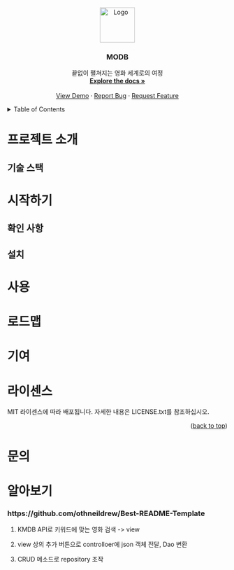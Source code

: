 <a id="readme-top"></a>

<!-- PROJECT LOGO -->
<br />
<div align="center">
  <a href="https://github.com/othneildrew/Best-README-Template">
    <img src="images/logo.png" alt="Logo" width="80" height="80">
  </a>

  <h3 align="center">MODB</h3>

  <p align="center">
    끝없이 펼쳐지는 영화 세계로의 여정
    <br />
    <a href="https://github.com/othneildrew/Best-README-Template"><strong>Explore the docs »</strong></a>
    <br />
    <br />
    <a href="https://github.com/othneildrew/Best-README-Template">View Demo</a>
    ·
    <a href="https://github.com/othneildrew/Best-README-Template/issues/new?labels=bug&template=bug-report---.md">Report Bug</a>
    ·
    <a href="https://github.com/othneildrew/Best-README-Template/issues/new?labels=enhancement&template=feature-request---.md">Request Feature</a>
  </p>
</div>

<!-- TABLE OF CONTENTS -->
<details>
  <summary>Table of Contents</summary>
  <ol>
    <li>
      <a href="#about-the-project">About The Project</a>
      <ul>
        <li><a href="#built-with">Built With</a></li>
      </ul>
    </li>
    <li>
      <a href="#getting-started">Getting Started</a>
      <ul>
        <li><a href="#prerequisites">Prerequisites</a></li>
        <li><a href="#installation">Installation</a></li>
      </ul>
    </li>
    <li><a href="#usage">Usage</a></li>
    <li><a href="#roadmap">Roadmap</a></li>
    <li><a href="#contributing">Contributing</a></li>
    <li><a href="#license">License</a></li>
    <li><a href="#contact">Contact</a></li>
    <li><a href="#acknowledgments">Acknowledgments</a></li>
  </ol>
</details>


<h1>프로젝트 소개</h1>

<h2>기술 스택</h2>

<h1>시작하기</h1>

<h2>확인 사항</h2>

<h2>설치</h2>

<h1>사용</h1>

<h1>로드맵</h1>

<h1>기여</h1>

<h1>라이센스</h1>
MIT 라이센스에 따라 배포됩니다. 자세한 내용은 LICENSE.txt를 참조하십시오.

<p align="right">(<a href="#readme-top">back to top</a>)</p>

<h1>문의</h1>

<h1>알아보기</h1>

<h3>https://github.com/othneildrew/Best-README-Template</h3>

1. KMDB API로 키워드에 맞는 영화 검색 -> view

2. view 상의 추가 버튼으로 controlloer에 json 객체 전달, Dao 변환

3. CRUD 메소드로 repository 조작
